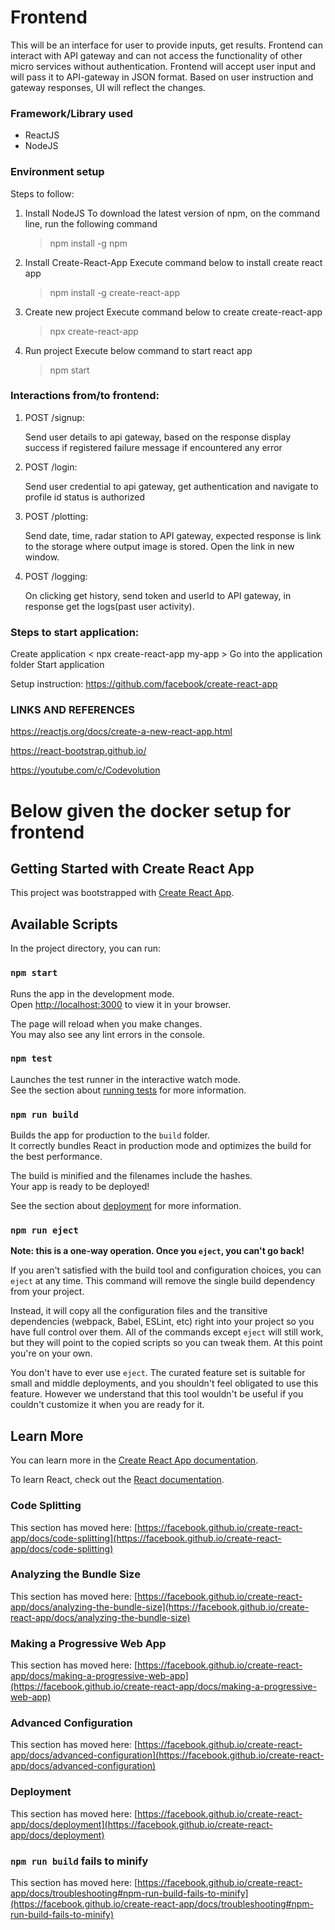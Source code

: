 # Frontend
This will be an interface for user to provide inputs, get results. Frontend can interact with API gateway and can not access the functionality of other micro services without authentication. Frontend will accept user input and will pass it to API-gateway in JSON format. Based on user instruction and gateway responses, UI will reflect the changes.

### Framework/Library used
- ReactJS
- NodeJS

### Environment setup

Steps to follow: 
1. Install NodeJS
	 To download the latest version of npm, on the command line, run the following command 
	 > npm install -g npm
	 
2. Install Create-React-App
	 Execute command below to install create react app 
	 > npm install -g create-react-app

3. Create new project
	 Execute command below to create create-react-app 
	 > npx create-react-app <project-name>

4. Run project
	 Execute below command to start react app
	 >npm start


### Interactions from/to frontend: 
1. POST /signup:
	
   Send user details to api gateway, based on the response display success if registered failure message if encountered any error 
2. POST /login:
	
   Send user credential to api gateway, get authentication and navigate to profile id status is authorized
3. POST /plotting:

   Send date, time, radar station to API gateway, expected response is link to the storage where output image is stored.  Open the link in new window.  	
4. POST /logging:
	
   On clicking get history, send token and userId to API gateway, in response get the logs(past user activity). 
    
  
### Steps to start application: 
Create application < npx create-react-app my-app >
Go into the application folder <cd my-app>
Start application <npm start>
	
	
Setup instruction:  https://github.com/facebook/create-react-app


### LINKS AND REFERENCES
	
https://reactjs.org/docs/create-a-new-react-app.html
	
https://react-bootstrap.github.io/ 
	
https://youtube.com/c/Codevolution 
  


  
  
# Below given the docker setup for frontend
  
## Getting Started with Create React App

This project was bootstrapped with [Create React App](https://github.com/facebook/create-react-app).

## Available Scripts

In the project directory, you can run:

### `npm start`

Runs the app in the development mode.\
Open [http://localhost:3000](http://localhost:3000) to view it in your browser.

The page will reload when you make changes.\
You may also see any lint errors in the console.

### `npm test`

Launches the test runner in the interactive watch mode.\
See the section about [running tests](https://facebook.github.io/create-react-app/docs/running-tests) for more information.

### `npm run build`

Builds the app for production to the `build` folder.\
It correctly bundles React in production mode and optimizes the build for the best performance.

The build is minified and the filenames include the hashes.\
Your app is ready to be deployed!

See the section about [deployment](https://facebook.github.io/create-react-app/docs/deployment) for more information.

### `npm run eject`

**Note: this is a one-way operation. Once you `eject`, you can't go back!**

If you aren't satisfied with the build tool and configuration choices, you can `eject` at any time. This command will remove the single build dependency from your project.

Instead, it will copy all the configuration files and the transitive dependencies (webpack, Babel, ESLint, etc) right into your project so you have full control over them. All of the commands except `eject` will still work, but they will point to the copied scripts so you can tweak them. At this point you're on your own.

You don't have to ever use `eject`. The curated feature set is suitable for small and middle deployments, and you shouldn't feel obligated to use this feature. However we understand that this tool wouldn't be useful if you couldn't customize it when you are ready for it.

## Learn More

You can learn more in the [Create React App documentation](https://facebook.github.io/create-react-app/docs/getting-started).

To learn React, check out the [React documentation](https://reactjs.org/).

### Code Splitting

This section has moved here: [https://facebook.github.io/create-react-app/docs/code-splitting](https://facebook.github.io/create-react-app/docs/code-splitting)

### Analyzing the Bundle Size

This section has moved here: [https://facebook.github.io/create-react-app/docs/analyzing-the-bundle-size](https://facebook.github.io/create-react-app/docs/analyzing-the-bundle-size)

### Making a Progressive Web App

This section has moved here: [https://facebook.github.io/create-react-app/docs/making-a-progressive-web-app](https://facebook.github.io/create-react-app/docs/making-a-progressive-web-app)

### Advanced Configuration

This section has moved here: [https://facebook.github.io/create-react-app/docs/advanced-configuration](https://facebook.github.io/create-react-app/docs/advanced-configuration)

### Deployment

This section has moved here: [https://facebook.github.io/create-react-app/docs/deployment](https://facebook.github.io/create-react-app/docs/deployment)

### `npm run build` fails to minify

This section has moved here: [https://facebook.github.io/create-react-app/docs/troubleshooting#npm-run-build-fails-to-minify](https://facebook.github.io/create-react-app/docs/troubleshooting#npm-run-build-fails-to-minify)
